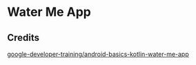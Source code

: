 Water Me App
==

Credits
--
[google-developer-training/android-basics-kotlin-water-me-app](https://github.com/google-developer-training/android-basics-kotlin-water-me-app)
